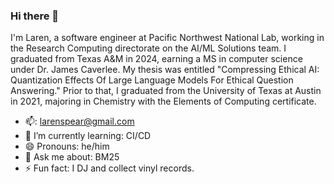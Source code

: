 ### Hi there 👋


I'm Laren, a software engineer at Pacific Northwest National Lab, working in the Research Computing directorate on the AI/ML Solutions team. I graduated from Texas A&M in 2024, earning a MS in computer science under Dr. James Caverlee. My thesis was entitled "Compressing Ethical AI: Quantization Effects Of Large Language Models For Ethical Question Answering." Prior to that, I graduated from the University of Texas at Austin in 2021, majoring in Chemistry with the Elements of Computing certificate.

- 📫: larenspear@gmail.com
- 🌱 I’m currently learning: CI/CD
- 😄 Pronouns: he/him
- 💬 Ask me about: BM25
- ⚡ Fun fact: I DJ and collect vinyl records.
<!--
**larenspear/larenspear** is a ✨ _special_ ✨ repository because its `README.md` (this file) appears on your GitHub profile.

Here are some ideas to get you started:

- 🔭 I’m currently working on ...
- 🌱 I’m currently learning ...
- 👯 I’m looking to collaborate on ...
- 🤔 I’m looking for help with ...
- 💬 Ask me about ...
- 📫 How to reach me: ...
- 😄 Pronouns: ...
- ⚡ Fun fact: ...
-->
